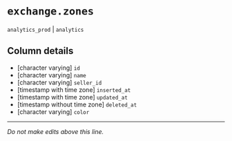 # `exchange.zones`
`analytics_prod` | `analytics`

## Column details
* [character varying] `id`
* [character varying] `name`
* [character varying] `seller_id`
* [timestamp with time zone] `inserted_at`
* [timestamp with time zone] `updated_at`
* [timestamp without time zone] `deleted_at`
* [character varying] `color`

-------------------------------------------------------------------------------
*Do not make edits above this line.*
